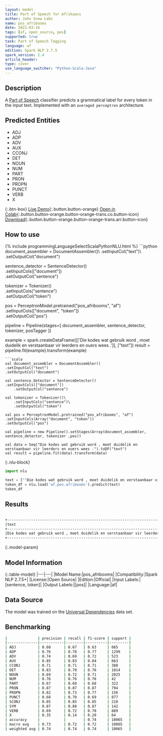 ```yaml
---
layout: model
title: Part of Speech for Afrikaans
author: John Snow Labs
name: pos_afribooms
date: 2021-03-16
tags: [af, open_source, pos]
supported: true
task: Part of Speech Tagging
language: af
edition: Spark NLP 2.7.5
spark_version: 2.4
article_header:
type: cover
use_language_switcher: "Python-Scala-Java"
---
```


## Description

A [Part of Speech](https://en.wikipedia.org/wiki/Part_of_speech) classifier predicts a grammatical label for every token in the input text. Implemented with an `averaged perceptron` architecture.

## Predicted Entities

- ADJ
- ADP
- ADV
- AUX
- CCONJ
- DET
- NOUN
- NUM
- PART
- PRON
- PROPN
- PUNCT
- VERB
- X

{:.btn-box}
[Live Demo](https://demo.johnsnowlabs.com/public/GRAMMAR_EN/){:.button.button-orange}
[Open in Colab](https://colab.research.google.com/github/JohnSnowLabs/spark-nlp-workshop/blob/master/tutorials/streamlit_notebooks/GRAMMAR_EN.ipynb){:.button.button-orange.button-orange-trans.co.button-icon}
[Download](https://s3.amazonaws.com/auxdata.johnsnowlabs.com/public/models/pos_afribooms_af_2.7.5_2.4_1615903333785.zip){:.button.button-orange.button-orange-trans.arr.button-icon}

## How to use



<div class="tabs-box" markdown="1">
{% include programmingLanguageSelectScalaPythonNLU.html %}
```python
document_assembler = DocumentAssembler()\
.setInputCol("text")\
.setOutputCol("document")

sentence_detector = SentenceDetector()\
.setInputCols(["document"])\
.setOutputCol("sentence")


tokenizer = Tokenizer()\
    .setInputCols("sentence")\
    .setOutputCol("token")

pos = PerceptronModel.pretrained("pos_afribooms", "af")\
.setInputCols(["document", "token"])\
.setOutputCol("pos")

pipeline = Pipeline(stages=[
document_assembler,
sentence_detector,
tokenizer,
posTagger
])

example = spark.createDataFrame([['Die kodes wat gebruik word , moet duidelik en verstaanbaar vir leerders en ouers wees .']], ["text"])
result = pipeline.fit(example).transform(example)
```
```scala
val document_assembler = DocumentAssembler()
.setInputCol("text")
.setOutputCol("document")

val sentence_detector = SentenceDetector()
.setInputCols(["document"])
	.setOutputCol("sentence")

val tokenizer = Tokenizer()\
    .setInputCols("sentence")\
    .setOutputCol("token")

val pos = PerceptronModel.pretrained("pos_afribooms", "af")
.setInputCols(Array("document", "token"))
.setOutputCol("pos")

val pipeline = new Pipeline().setStages(Array(document_assembler, sentence_detector, tokenizer ,pos))

val data = Seq("Die kodes wat gebruik word , moet duidelik en verstaanbaar vir leerders en ouers wees .").toDF("text")
val result = pipeline.fit(data).transform(data)
```

{:.nlu-block}
```python
import nlu

text = [""Die kodes wat gebruik word , moet duidelik en verstaanbaar vir leerders en ouers wees .""]
token_df = nlu.load('af.pos.afribooms').predict(text)
token_df
```
</div>

## Results

```bash

+---------------------------------------------------------------------------------------+---------------------------------------------------------------------------------------------+
|text                                                                                   |result                                                                                       |
+---------------------------------------------------------------------------------------+---------------------------------------------------------------------------------------------+
|Die kodes wat gebruik word , moet duidelik en verstaanbaar vir leerders en ouers wees .|[DET, NOUN, PRON, VERB, AUX, PUNCT, AUX, ADJ, CCONJ, ADJ, ADP, NOUN, CCONJ, NOUN, AUX, PUNCT]|
+---------------------------------------------------------------------------------------+---------------------------------------------------------------------------------------------+
```

{:.model-param}
## Model Information

{:.table-model}
|---|---|
|Model Name:|pos_afribooms|
|Compatibility:|Spark NLP 2.7.5+|
|License:|Open Source|
|Edition:|Official|
|Input Labels:|[sentence, token]|
|Output Labels:|[pos]|
|Language:|af|

## Data Source

The model was trained on the [Universal Dependencies](https://www.universaldependencies.org) data set.

## Benchmarking

```bash
|              | precision | recall | f1-score | support |
|--------------|-----------|--------|----------|---------|
| ADJ          | 0.60      | 0.67   | 0.63     | 665     |
| ADP          | 0.76      | 0.78   | 0.77     | 1299    |
| ADV          | 0.74      | 0.69   | 0.72     | 523     |
| AUX          | 0.85      | 0.83   | 0.84     | 663     |
| CCONJ        | 0.71      | 0.71   | 0.71     | 380     |
| DET          | 0.83      | 0.70   | 0.76     | 1014    |
| NOUN         | 0.69      | 0.72   | 0.71     | 2025    |
| NUM          | 0.76      | 0.76   | 0.76     | 42      |
| PART         | 0.67      | 0.68   | 0.68     | 322     |
| PRON         | 0.87      | 0.87   | 0.87     | 794     |
| PROPN        | 0.82      | 0.73   | 0.77     | 156     |
| PUNCT        | 0.68      | 0.70   | 0.69     | 877     |
| SCONJ        | 0.85      | 0.85   | 0.85     | 210     |
| SYM          | 0.87      | 0.88   | 0.87     | 142     |
| VERB         | 0.69      | 0.72   | 0.70     | 889     |
| X            | 0.35      | 0.14   | 0.20     | 64      |
| accuracy     |           |        | 0.74     | 10065   |
| macro avg    | 0.73      | 0.72   | 0.72     | 10065   |
| weighted avg | 0.74      | 0.74   | 0.74     | 10065   |
```